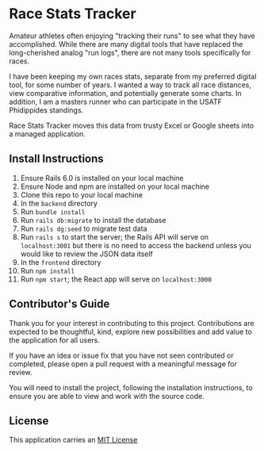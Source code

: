 # Race Stats Tracker

Amateur athletes often enjoying "tracking their runs" to see what they have accomplished. While there are many digital tools that have replaced the long-cherished analog "run logs", there are not many tools specifically for races.

I have been keeping my own races stats, separate from my preferred digital tool, for some number of years. I wanted a way to track all race distances, view comparative information, and potentially generate some charts. In addition, I am a masters runner who can participate in the USATF Phidippides standings.

Race Stats Tracker moves this data from trusty Excel or Google sheets into a managed application.

## Install Instructions

1. Ensure Rails 6.0 is installed on your local machine
1. Ensure Node and npm are installed on your local machine
1. Clone this repo to your local machine
1. In the `backend` directory
  1. Run `bundle install`
  1. Run `rails db:migrate` to install the database
  1. Run `rails dg:seed` to migrate test data
  1. Run `rails s` to start the server; the Rails API will serve on `localhost:3001` but there is no need to access the backend unless you would like to review the JSON data itself
1. In the `frontend` directory
  1. Run `npm install`
  1. Run `npm start`; the React app will serve on `localhost:3000`

## Contributor's Guide

Thank you for your interest in contributing to this project. Contributions are expected to be thoughtful, kind, explore new possibilities and add value to the application for all users.  

If you have an idea or issue fix that you have not seen contributed or completed, please open a pull request with a meaningful message for review.  

You will need to install the project, following the installation instructions, to ensure you are able to view and work with the source code.  

## License

This application carries an [MIT License](https://github.com/kristenkinnearohlmann/race-stats-tracker/blob/main/LICENSE)